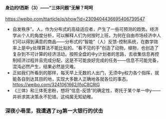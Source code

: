 #### 身边的f西斯（3）——“三体问题”无解？呵呵
https://weibo.com/ttarticle/p/show?id=2309404436695406739547
- 自发秩序”。人，作为分布式的高级适应者，产生了一些可预测的趋势。经济学从个人的角度分析，可以解释人们为何按时上班，为何在自由市场经济中人们可以得到满意的商品——分布式的“智能”（人）反馈-控制系统，在数学效率上是中y处理算法不能比拟的。“看不见的手”创造了动物，植物，也创造了复杂到不可计算的经济活动。按照全盘的中y计划者的思路，去收集信息再控制经济过程并且完成分配，这是不可能良好完成的任务——信息不可能完备，混沌必然产生，结果必然是灾难。
- 正如我们所看到的那样，每天早上无数的人出门，无须中y权力各个指挥，就能各自到达其目的地，实现大多数人正确地各就各位的事态。
https://weibo.com/3241061662/IfoC8CRIG
- 《三体》和三体死忠粉，想将“信息-反馈”的确定性，寄托于某个单一中y——并祈求其决策永不犯错。这纯属无知幼稚。
### 深夜小巷里，我遭遇了zg第一大银行的伏击
